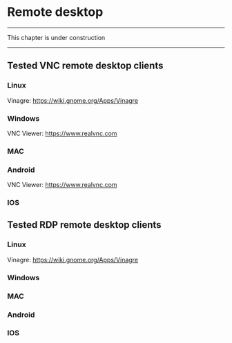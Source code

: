 # Remote desktop

---

This chapter is under construction

---


## Tested VNC remote desktop clients

### Linux

Vinagre: https://wiki.gnome.org/Apps/Vinagre

### Windows

VNC Viewer: https://www.realvnc.com

### MAC

### Android

VNC Viewer: https://www.realvnc.com

### IOS

## Tested RDP remote desktop clients

### Linux

Vinagre: https://wiki.gnome.org/Apps/Vinagre

### Windows

### MAC

### Android

### IOS
